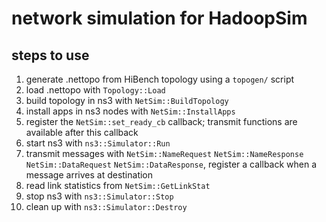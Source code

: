# network simulation for HadoopSim

## steps to use

1. generate .nettopo from HiBench topology using a `topogen/` script
1. load .nettopo with `Topology::Load`
1. build topology in ns3 with `NetSim::BuildTopology`
1. install apps in ns3 nodes with `NetSim::InstallApps`
1. register the `NetSim::set_ready_cb` callback;
   transmit functions are available after this callback
1. start ns3 with `ns3::Simulator::Run`
1. transmit messages with `NetSim::NameRequest` `NetSim::NameResponse` `NetSim::DataRequest` `NetSim::DataResponse`, register a callback when a message arrives at destination
1. read link statistics from `NetSim::GetLinkStat`
1. stop ns3 with `ns3::Simulator::Stop`
1. clean up with `ns3::Simulator::Destroy`


